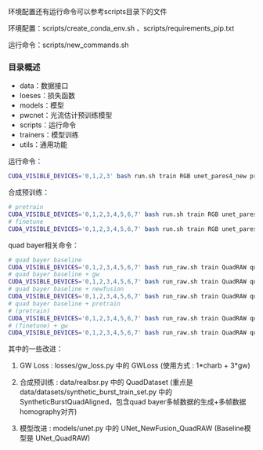 环境配置还有运行命令可以参考scripts目录下的文件

环境配置：scripts/create_conda_env.sh 、scripts/requirements_pip.txt

运行命令：scripts/new_commands.sh

### 目录概述

- data：数据接口
- loeses：损失函数
- models：模型
- pwcnet：光流估计预训练模型
- scripts：运行命令
- trainers：模型训练
- utils：通用功能

运行命令：
```bash
CUDA_VISIBLE_DEVICES='0,1,2,3' bash run.sh train RGB unet_pares4_new pretrain 'charb' --charbonnier
```

合成预训练：
```bash
# pretrain
CUDA_VISIBLE_DEVICES='0,1,2,3,4,5,6,7' bash run.sh train RGB unet_pares4_new syn_pretrain 'bs128,ps384,ep200,lr2e-4,charb' --charbonnier --lr 2e-4 --epoch 200 --image_size 384 --batch 128
# finetune
CUDA_VISIBLE_DEVICES='0,1,2,3,4,5,6,7' bash run.sh train RGB unet_pares4_new pretrain 'synPT(bs128,ps384,ep200,lr2e-4,charb),ep200,lr2e-4,charb' --load_run_name 'RGB-unet_pares4_new-syn_pretrain-(bs128,ps384,ep200,lr2e-4,charb)' --charbonnier --lr 2e-4 --epoch 200
```

quad bayer相关命令：
```bash
# quad bayer baseline
CUDA_VISIBLE_DEVICES='0,1,2,3,4,5,6,7' bash run_raw.sh train QuadRAW quadraw_unet_pares4_new quad_pretrain 'ep200,lr2e-4,charb' --charbonnier --lr 2e-4 --epoch 200
# quad bayer baseline + gw
CUDA_VISIBLE_DEVICES='0,1,2,3,4,5,6,7' bash run_raw.sh train QuadRAW quadraw_unet_pares4_new quad_pretrain 'ep200,lr2e-4,charb,gw3' --charbonnier --gw_loss_weight 3 --lr 2e-4 --epoch 200
# quad bayer baseline + newfusion
CUDA_VISIBLE_DEVICES='0,1,2,3,4,5,6,7' bash run_raw.sh train QuadRAW quadraw_newfusion_unet_pares4_new quad_pretrain 'ep200,lr2e-4,charb' --charbonnier --lr 2e-4 --epoch 200
# quad bayer baseline + pretrain
# (pretrain)
CUDA_VISIBLE_DEVICES='0,1,2,3,4,5,6,7' bash run_raw.sh train QuadRAW quadraw_unet_pares4_new quad_syn_pretrain 'bs64,ps384,ep200,lr2e-4,charb' --charbonnier --lr 2e-4 --epoch 200 --image_size 384 --batch 64
# (finetune) + gw
CUDA_VISIBLE_DEVICES='0,1,2,3,4,5,6,7' bash run_raw.sh train QuadRAW quadraw_unet_pares4_new quad_pretrain 'syn(bs64,ps384,ep200,lr2e-4,charb),bs32,ps384,ep200,lr2e-4,charb,gw3' --charbonnier --gw_loss_weight 3 --lr 2e-4 --epoch 200 --image_size 384 --batch 32 --load_run_name 'QuadRAW-quadraw_unet_pares4_new-quad_syn_pretrain-(bs64,ps384,ep200,lr2e-4,charb)'
```

其中的一些改进：

1. GW Loss : losses/gw_loss.py 中的 GWLoss (使用方式 : 1\*charb + 3\*gw)

2. 合成预训练 : data/realbsr.py 中的 QuadDataset (重点是 data/datasets/synthetic_burst_train_set.py 中的 SyntheticBurstQuadAligned，包含quad bayer多帧数据的生成+多帧数据homography对齐)

3. 模型改进 : models/unet.py 中的 UNet_NewFusion_QuadRAW (Baseline模型是 UNet_QuadRAW)
